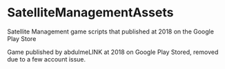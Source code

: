 # SatelliteManagementAssets
Satellite Management game scripts that published at 2018 on the Google Play Store

Game published by abdulmeLINK at 2018 on Google Play Stored, removed due to a few account issue. 
